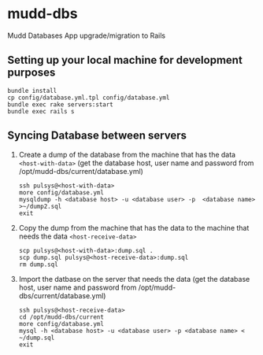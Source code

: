# mudd-dbs

Mudd Databases App upgrade/migration to Rails

## Setting up your local machine for development purposes

 ```
 bundle install
 cp config/database.yml.tpl config/database.yml
 bundle exec rake servers:start
 bundle exec rails s
 ```

## Syncing Database between servers

1. Create a dump of the database from the machine that has the data `<host-with-data>` (get the database host, user name and password from /opt/mudd-dbs/current/database.yml)
   ```
   ssh pulsys@<host-with-data>
   more config/database.yml
   mysqldump -h <database host> -u <database user> -p  <database name> >~/dump2.sql 
   exit
   ```
1. Copy the dump from the machine that has the data to the machine that needs the data `<host-receive-data>`
   ```
   scp pulsys@<host-with-data>:dump.sql .
   scp dump.sql pulsys@<host-receive-data>:dump.sql
   rm dump.sql
   ```
1. Import the datbase on the server that needs the data (get the database host, user name and password from /opt/mudd-dbs/current/database.yml)
   ```
   ssh pulsys@<host-receive-data>
   cd /opt/mudd-dbs/current
   more config/database.yml
   mysql -h <database host> -u <database user> -p <database name> < ~/dump.sql
   exit
   ```
